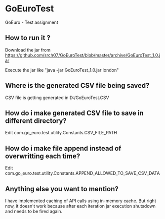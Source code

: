 # GoEuroTest
GoEuro - Test assignment

## How to run it ?

Download the jar from https://github.com/srch07/GoEuroTest/blob/master/archive/GoEuroTest_1.0.jar

Execute the jar like "java -jar GoEuroTest_1.0.jar london"

## Where is the generated CSV file being saved?

CSV file is getting generated in D:/GoEuroTest.CSV

## How do i make generated CSV file to save in different directory?

Edit com.go_euro.test.utility.Constants.CSV_FILE_PATH

## How do i make file append instead of overwritting each time?

Edit com.go_euro.test.utility.Constants.APPEND_ALLOWED_TO_SAVE_CSV_DATA

## Anything else you want to mention?

I have implemented caching of API calls using in-memory cache. 
But right now, it doesn't work because after each iteration jar execution shutsdown and needs to be fired again.
